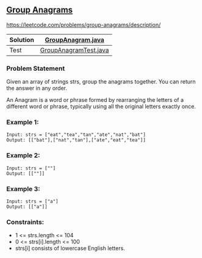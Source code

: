 ## [Group Anagrams](https://leetcode.com/problems/group-anagrams/description/)
https://leetcode.com/problems/group-anagrams/description/

| Solution | [GroupAnagram.java](../src/main/java/org/example/hashing/GroupAnagram.java)            |
|----------|----------------------------------------------------------------------------------------|
| Test     | [GroupAnagramTest.java](../src/test/java/org/example/hashing/GroupAnagramTest.java)    |

### Problem Statement
Given an array of strings strs, group the anagrams together. You can return the answer in any order.

An Anagram is a word or phrase formed by rearranging the letters of a different word or phrase, typically using all the original letters exactly once.



### Example 1:
```
Input: strs = ["eat","tea","tan","ate","nat","bat"]
Output: [["bat"],["nat","tan"],["ate","eat","tea"]]
```
### Example 2:
```
Input: strs = [""]
Output: [[""]]
```
### Example 3:
```
Input: strs = ["a"]
Output: [["a"]]
```

### Constraints:

- 1 <= strs.length <= 104
- 0 <= strs[i].length <= 100
- strs[i] consists of lowercase English letters.